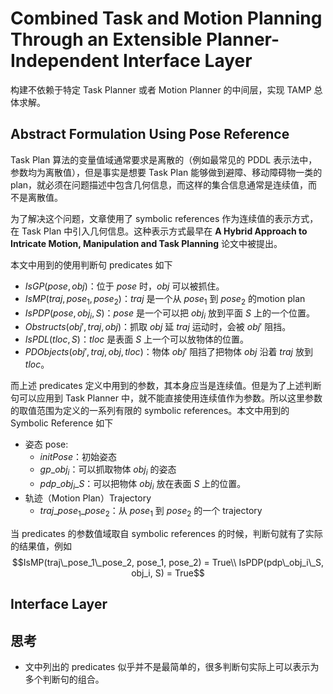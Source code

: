 # Combined Task and Motion Planning Through an Extensible Planner-Independent Interface Layer
构建不依赖于特定 Task Planner 或者 Motion Planner 的中间层，实现 TAMP 总体求解。

## Abstract Formulation Using Pose Reference
Task Plan 算法的变量值域通常要求是离散的（例如最常见的 PDDL 表示法中，参数均为离散值），但是事实是想要 Task Plan 能够做到避障、移动障碍物一类的 plan，就必须在问题描述中包含几何信息，而这样的集合信息通常是连续值，而不是离散值。

为了解决这个问题，文章使用了 symbolic references 作为连续值的表示方式，在 Task Plan 中引入几何信息。这种表示方式最早在 **A Hybrid Approach to Intricate Motion, Manipulation and Task Planning** 论文中被提出。

本文中用到的使用判断句 predicates 如下
- $IsGP(pose, obj)$：位于 $pose$ 时，$obj$ 可以被抓住。
- $IsMP(traj, pose_1, pose_2)$：$traj$ 是一个从 $pose_1$ 到 $pose_2$ 的motion plan
- $IsPDP(pose, obj_i, S)$：$pose$ 是一个可以把 $obj_i$ 放到平面 $S$ 上的一个位置。
- $Obstructs(obj', traj, obj)$：抓取 $obj$ 延 $traj$ 运动时，会被 $obj'$ 阻挡。
- $IsPDL(tloc, S)$：$tloc$ 是表面 $S$ 上一个可以放物体的位置。
- $PDObjects(obj', traj, obj, tloc)$：物体 $obj'$ 阻挡了把物体 $obj$ 沿着 $traj$ 放到 $tloc$。


而上述 predicates 定义中用到的参数，其本身应当是连续值。但是为了上述判断句可以应用到 Task Planner 中，就不能直接使用连续值作为参数。所以这里参数的取值范围为定义的一系列有限的 symbolic references。本文中用到的 Symbolic Reference 如下
- 姿态 pose:
  - $initPose$：初始姿态
  - $gp\_obj_i$：可以抓取物体 $obj_i$ 的姿态
  - $pdp\_obj_i\_S$：可以把物体 $obj_i$ 放在表面 $S$ 上的位置。
- 轨迹（Motion Plan）Trajectory
  - $traj\_pose_1\_pose_2$：从 $pose_1$ 到 $pose_2$ 的一个 trajectory

当 predicates 的参数值域取自 symbolic references 的时候，判断句就有了实际的结果值，例如
$$IsMP(traj\_pose_1\_pose_2, pose_1, pose_2) = True\\
IsPDP(pdp\_obj_i\_S, obj_i, S) = True$$

## Interface Layer

## 思考
- 文中列出的 predicates 似乎并不是最简单的，很多判断句实际上可以表示为多个判断句的组合。
